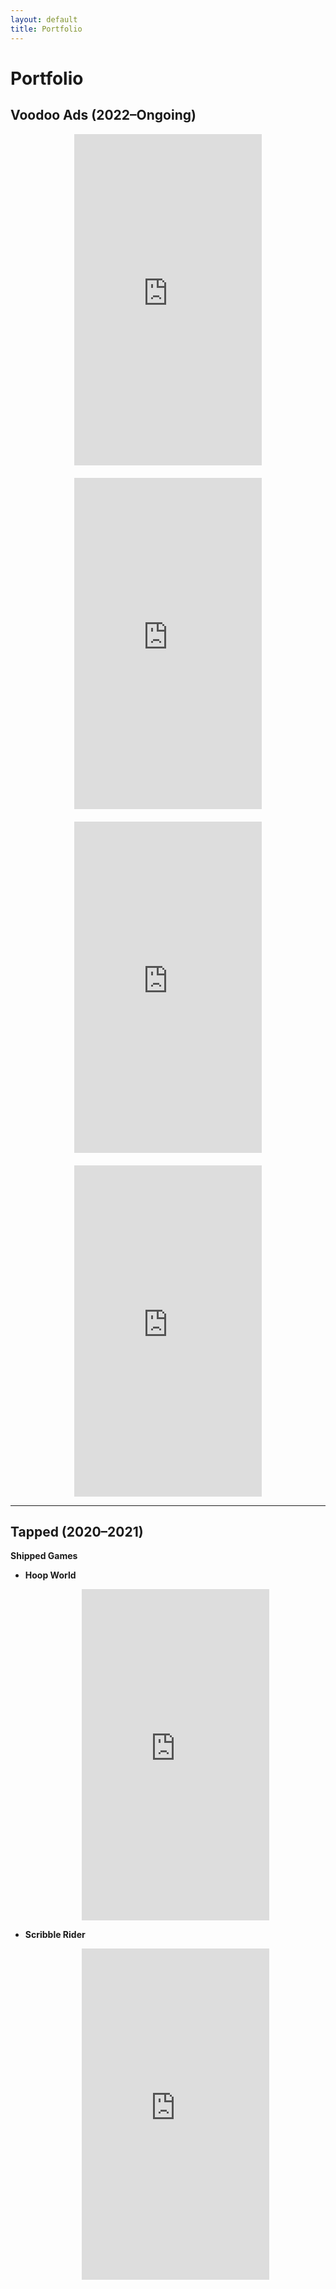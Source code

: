 ```yaml
---
layout: default
title: Portfolio
---
```


# Portfolio

## **Voodoo Ads (2022–Ongoing)**

<div style="display: flex; flex-wrap: wrap; gap: 20px; justify-content: center;">
  <iframe width="300" height="530" src="https://www.youtube.com/embed/o4FMMymeing" frameborder="0" allowfullscreen></iframe>
  <iframe width="300" height="530" src="https://www.youtube.com/embed/Zm0tsDtz6ug" frameborder="0" allowfullscreen></iframe>
  <iframe width="300" height="530" src="https://www.youtube.com/embed/EbkiOjXr7K4" frameborder="0" allowfullscreen></iframe>
  <iframe width="300" height="530" src="https://www.youtube.com/embed/zrFeSp6JNWI" frameborder="0" allowfullscreen></iframe>
</div>

---

## **Tapped (2020–2021)**

**Shipped Games**

- **Hoop World**  
  <div style="display: flex; flex-wrap: wrap; gap: 20px; justify-content: center;">
    <iframe width="300" height="530" src="https://www.youtube.com/embed/ZTKZfZE-agc" frameborder="0" allowfullscreen></iframe>
  </div>

- **Scribble Rider**  
  <div style="display: flex; flex-wrap: wrap; gap: 20px; justify-content: center;">
    <iframe width="300" height="530" src="https://www.youtube.com/embed/Qba_qkCFJcI" frameborder="0" allowfullscreen></iframe>
  </div>

